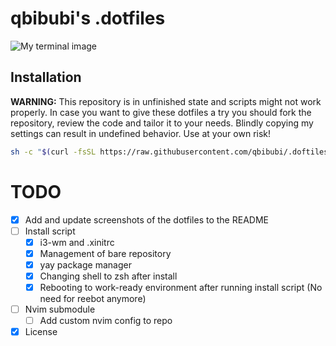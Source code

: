 # qbibubi's .dotfiles

![My terminal image](https://i.imgur.com/lnIUIQv.png)

## Installation

**WARNING:** This repository is in unfinished state and scripts might not work properly. In case you want to give these dotfiles a try you should fork the repository, review the code and tailor it to your needs. Blindly copying my settings can result in undefined behavior. Use at your own risk!

```bash
sh -c "$(curl -fsSL https://raw.githubusercontent.com/qbibubi/.doftiles/main/install.sh)"
```

# TODO

- [x] Add and update screenshots of the dotfiles to the README
- [ ] Install script 
    - [x] i3-wm and .xinitrc
    - [x] Management of bare repository
    - [x] yay package manager
    - [x] Changing shell to zsh after install
    - [x] Rebooting to work-ready environment after running install script (No need for reebot anymore)
- [ ] Nvim submodule
    - [ ] Add custom nvim config to repo
- [x] License
